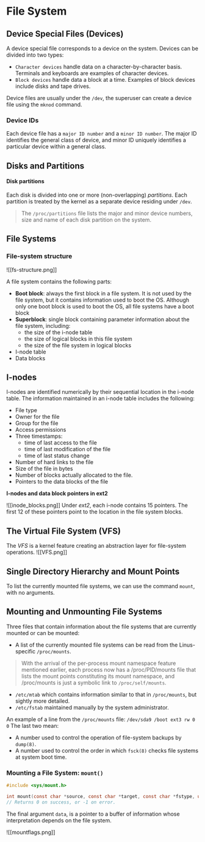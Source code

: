 # File System

## Device Special Files (Devices)
A device special file corresponds to a device on the system.
Devices can be divided into two types:
- `Character devices` handle data on a character-by-character basis. Terminals and keyboards are examples of character devices.
- `Block devices` handle data a block at a time. Examples of block devices include disks and tape drives.

Device files are usually under the `/dev`, the superuser can create a device file using the `mknod` command.

### Device IDs
Each device file has a `major ID number` and a `minor ID number`. The major ID identifies the general class of device, and minor ID uniquely identifies a particular device within a general class.


## Disks and Partitions
#### Disk partitions
Each disk is divided into one or more (non-overlapping) *partitions*. Each partition is treated by the kernel as a separate device residing under `/dev`.

> The `/proc/partitions` file lists the major and minor device numbers, size and name of each disk partition on the system.


## File Systems
### File-system structure
![[fs-structure.png]]

A file system contains the following parts:
- **Boot block**: always the first block in a file system. It is not used by the file system, but it contains information used to boot the OS. Although only one boot block is used to boot the OS, all file systems have a boot block
- **Superblock**: single block containing parameter information about the file system, including:
	- the size of the i-node table
	- the size of logical blocks in this file system
	- the size of the file system in logical blocks
- I-node table
- Data blocks

## I-nodes
I-nodes are identified numerically by their sequential location in the i-node table. The information maintained in an i-node table includes the following:
- File type
- Owner for the file
- Group for the file
- Access permissions
- Three timestamps:
	- time of last access to the file
	- time of last modification of the file
	- time of last status change
- Number of hard links to the file
- Size of the file in bytes
- Number of blocks actually allocated to the file.
- Pointers to the data blocks of the file

**I-nodes and data block pointers in ext2**

![[inode_blocks.png]]
Under *ext2*, each i-node contains 15 pointers. The first 12 of these pointers point to the location in the file system blocks. 

## The Virtual File System (VFS)
The *VFS* is a kernel feature creating an abstraction layer for file-system operations.
![[VFS.png]]

## Single Directory Hierarchy and Mount Points
To list the currently mounted file systems, we can use the command `mount`, with no arguments.

## Mounting and Unmounting File Systems
Three files that contain information about the file systems that are currently mounted or can be mounted:
- A list of the currently mounted file systems can be read from the Linus-specific `/proc/mounts`.
> With the arrival of the per-process mount namespace feature mentioned earlier, each process now has a /proc/PID/mounts file that lists the mount points constituting its mount namespace, and /proc/mounts is just a symbolic link to `/proc/self/mounts`.
- `/etc/mtab` which contains information similar to that in `/proc/mounts`, but sightly more detailed.
- `/etc/fstab` maintained manually by the system administrator.

An example of a line from the `/proc/mounts` file:
`/dev/sda9 /boot ext3 rw 0 0`
The last two mean:
- A number used to control the operation of file-system backups by `dump(8)`.
- A number used to control the order in which `fsck(8)` checks file systems at system boot time.

### Mounting a File System: `mount()`
```c
#include <sys/mount.h>

int mount(const char *source, const char *target, const char *fstype, unsigned long mountflags, const void *data);
// Returns 0 on success, or -1 on error.
```
The final argument `data`, is a pointer to a buffer of information whose interpretation depends on the file system.

![[mountflags.png]]
